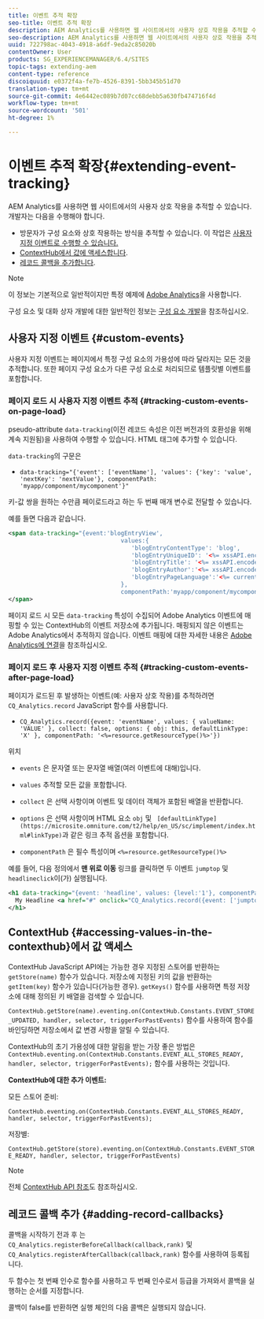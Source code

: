 ```yaml
---
title: 이벤트 추적 확장
seo-title: 이벤트 추적 확장
description: AEM Analytics를 사용하면 웹 사이트에서의 사용자 상호 작용을 추적할 수 있습니다
seo-description: AEM Analytics를 사용하면 웹 사이트에서의 사용자 상호 작용을 추적할 수 있습니다
uuid: 722798ac-4043-4918-a6df-9eda2c85020b
contentOwner: User
products: SG_EXPERIENCEMANAGER/6.4/SITES
topic-tags: extending-aem
content-type: reference
discoiquuid: e0372f4a-fe7b-4526-8391-5bb345b51d70
translation-type: tm+mt
source-git-commit: 4e6442ec089b7d07cc68debb5a630fb474716f4d
workflow-type: tm+mt
source-wordcount: '501'
ht-degree: 1%

---
```



# 이벤트 추적 확장{#extending-event-tracking}

AEM Analytics를 사용하면 웹 사이트에서의 사용자 상호 작용을 추적할 수 있습니다. 개발자는 다음을 수행해야 합니다.

* 방문자가 구성 요소와 상호 작용하는 방식을 추적할 수 있습니다. 이 작업은 [사용자 지정 이벤트로 수행할 수 있습니다.](#custom-events)
* [ContextHub에서 값에 액세스합니다](/help/sites-developing/extending-analytics.md#accessing-values-in-the-contexthub).
* [레코드 콜백을 추가합니다](#adding-record-callbacks).

>[!NOTE]
>
>이 정보는 기본적으로 일반적이지만 특정 예제에 [Adobe Analytics](/help/sites-administering/adobeanalytics.md)을 사용합니다.
>
>구성 요소 및 대화 상자 개발에 대한 일반적인 정보는 [구성 요소 개발](/help/sites-developing/components.md)을 참조하십시오.

## 사용자 지정 이벤트 {#custom-events}

사용자 지정 이벤트는 페이지에서 특정 구성 요소의 가용성에 따라 달라지는 모든 것을 추적합니다. 또한 페이지 구성 요소가 다른 구성 요소로 처리되므로 템플릿별 이벤트를 포함합니다.

### 페이지 로드 시 사용자 지정 이벤트 추적 {#tracking-custom-events-on-page-load}

pseudo-attribute `data-tracking`(이전 레코드 속성은 이전 버전과의 호환성을 위해 계속 지원됨)을 사용하여 수행할 수 있습니다. HTML 태그에 추가할 수 있습니다.

`data-tracking`의 구문은

* `data-tracking="{'event': ['eventName'], 'values': {'key': 'value', 'nextKey': 'nextValue'}, componentPath: 'myapp/component/mycomponent'}"`

키-값 쌍을 원하는 수만큼 페이로드라고 하는 두 번째 매개 변수로 전달할 수 있습니다.

예를 들면 다음과 같습니다.

```xml
<span data-tracking="{event:'blogEntryView', 
                                values:{
                                   'blogEntryContentType': 'blog', 
                                   'blogEntryUniqueID': '<%= xssAPI.encodeForJSString(entry.getId()) %>',
                                   'blogEntryTitle': '<%= xssAPI.encodeForJSString(entry.getTitle()) %>',
                                   'blogEntryAuthor':'<%= xssAPI.encodeForJSString(entry.getAuthor()) %>',
                                   'blogEntryPageLanguage':'<%= currentPage.getLanguage(true) %>'
                                },
                                componentPath:'myapp/component/mycomponent'}">
</span>
```

페이지 로드 시 모든 `data-tracking` 특성이 수집되어 Adobe Analytics 이벤트에 매핑할 수 있는 ContextHub의 이벤트 저장소에 추가됩니다. 매핑되지 않은 이벤트는 Adobe Analytics에서 추적하지 않습니다. 이벤트 매핑에 대한 자세한 내용은 [Adobe Analytics에 연결](/help/sites-administering/adobeanalytics.md)을 참조하십시오.

### 페이지 로드 후 사용자 지정 이벤트 추적 {#tracking-custom-events-after-page-load}

페이지가 로드된 후 발생하는 이벤트(예: 사용자 상호 작용)를 추적하려면 `CQ_Analytics.record` JavaScript 함수를 사용합니다.

* `CQ_Analytics.record({event: 'eventName', values: { valueName: 'VALUE' }, collect: false, options: { obj: this, defaultLinkType: 'X' }, componentPath: '<%=resource.getResourceType()%>'})`

위치

* `events` 은 문자열 또는 문자열 배열(여러 이벤트에 대해)입니다.

* `values` 추적할 모든 값을 포함합니다.
* `collect` 은 선택 사항이며 이벤트 및 데이터 객체가 포함된 배열을 반환합니다.
* `options` 은 선택 사항이며 HTML 요소  `obj` 및 ` [defaultLinkType](https://microsite.omniture.com/t2/help/en_US/sc/implement/index.html#linkType)`과 같은 링크 추적 옵션을 포함합니다.

* `componentPath` 은 필수 특성이며  `<%=resource.getResourceType()%>`

예를 들어, 다음 정의에서 **맨 위로 이동** 링크를 클릭하면 두 이벤트 `jumptop` 및 `headlineclick`이(가) 실행됩니다.

```xml
<h1 data-tracking="{event: 'headline', values: {level:'1'}, componentPath: '<%=resource.getResourceType()%>'}">
  My Headline <a href="#" onclick="CQ_Analytics.record({event: ['jumptop','headlineclick'],  values: {level:'1'}, componentPath: '<%=resource.getResourceType()%>'})">Jump to top</a>
</h1>
```

## ContextHub {#accessing-values-in-the-contexthub}에서 값 액세스

ContextHub JavaScript API에는 가능한 경우 지정된 스토어를 반환하는 `getStore(name)` 함수가 있습니다. 저장소에 지정된 키의 값을 반환하는 `getItem(key)` 함수가 있습니다(가능한 경우). `getKeys()` 함수를 사용하면 특정 저장소에 대해 정의된 키 배열을 검색할 수 있습니다.

`ContextHub.getStore(name).eventing.on(ContextHub.Constants.EVENT_STORE_UPDATED, handler, selector, triggerForPastEvents)` 함수를 사용하여 함수를 바인딩하면 저장소에서 값 변경 사항을 알릴 수 있습니다.

ContextHub의 초기 가용성에 대한 알림을 받는 가장 좋은 방법은 `ContextHub.eventing.on(ContextHub.Constants.EVENT_ALL_STORES_READY, handler, selector, triggerForPastEvents);` 함수를 사용하는 것입니다.

**ContextHub에 대한 추가 이벤트:**

모든 스토어 준비:

`ContextHub.eventing.on(ContextHub.Constants.EVENT_ALL_STORES_READY, handler, selector, triggerForPastEvents);`

저장별:

`ContextHub.getStore(store).eventing.on(ContextHub.Constants.EVENT_STORE_READY, handler, selector, triggerForPastEvents)`

>[!NOTE]
>
>전체 [ContextHub API 참조](https://helpx.adobe.com/experience-manager/6-4/sites/developing/using/contexthub-api.html#ContextHubJavascriptAPIReference)도 참조하십시오.

## 레코드 콜백 추가 {#adding-record-callbacks}

콜백을 시작하기 전과 후 는 `CQ_Analytics.registerBeforeCallback(callback,rank)` 및 `CQ_Analytics.registerAfterCallback(callback,rank)` 함수를 사용하여 등록됩니다.

두 함수는 첫 번째 인수로 함수를 사용하고 두 번째 인수로서 등급을 가져와서 콜백을 실행하는 순서를 지정합니다.

콜백이 false를 반환하면 실행 체인의 다음 콜백은 실행되지 않습니다.
